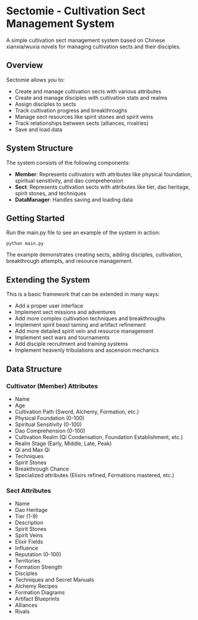# Sectomie - Cultivation Sect Management System

A simple cultivation sect management system based on Chinese xianxia/wuxia novels for managing cultivation sects and their disciples.

## Overview

Sectomie allows you to:
- Create and manage cultivation sects with various attributes
- Create and manage disciples with cultivation stats and realms
- Assign disciples to sects
- Track cultivation progress and breakthroughs
- Manage sect resources like spirit stones and spirit veins
- Track relationships between sects (alliances, rivalries)
- Save and load data

## System Structure

The system consists of the following components:

- **Member**: Represents cultivators with attributes like physical foundation, spiritual sensitivity, and dao comprehension
- **Sect**: Represents cultivation sects with attributes like tier, dao heritage, spirit stones, and techniques
- **DataManager**: Handles saving and loading data

## Getting Started

Run the main.py file to see an example of the system in action:

```
python main.py
```

The example demonstrates creating sects, adding disciples, cultivation, breakthrough attempts, and resource management.

## Extending the System

This is a basic framework that can be extended in many ways:
- Add a proper user interface
- Implement sect missions and adventures
- Add more complex cultivation techniques and breakthroughs
- Implement spirit beast taming and artifact refinement
- Add more detailed spirit vein and resource management
- Implement sect wars and tournaments
- Add disciple recruitment and training systems
- Implement heavenly tribulations and ascension mechanics

## Data Structure

### Cultivator (Member) Attributes
- Name
- Age
- Cultivation Path (Sword, Alchemy, Formation, etc.)
- Physical Foundation (0-100)
- Spiritual Sensitivity (0-100)
- Dao Comprehension (0-100)
- Cultivation Realm (Qi Condensation, Foundation Establishment, etc.)
- Realm Stage (Early, Middle, Late, Peak)
- Qi and Max Qi
- Techniques
- Spirit Stones
- Breakthrough Chance
- Specialized attributes (Elixirs refined, Formations mastered, etc.)

### Sect Attributes
- Name
- Dao Heritage
- Tier (1-9)
- Description
- Spirit Stones
- Spirit Veins
- Elixir Fields
- Influence
- Reputation (0-100)
- Territories
- Formation Strength
- Disciples
- Techniques and Secret Manuals
- Alchemy Recipes
- Formation Diagrams
- Artifact Blueprints
- Alliances
- Rivals
